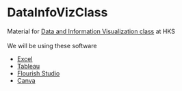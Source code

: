 # DataInfoVizClass
Material for <a href="https://www.hks.harvard.edu/courses/data-and-information-visualization">Data and Information Visualization class</a> at HKS
<br><br>
We will be using these software
<ul>
  <li><a href="https://products.office.com/en-us/excel">Excel</a>
  <li><a href="https://www.tableau.com/">Tableau</a>
  <li><a href="https://flourish.studio/">Flourish Studio</a>
  <li><a href="https://www.canva.com/">Canva</a>
</ul>



